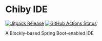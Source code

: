 

# Chiby IDE
[![Jitpack Release](https://jitpack.io/v/chibyhq/playar.svg)](https://jitpack.io/#chibyhq/playar) 
[![GitHub Actions Status](https://github.com/chibyhq/chiby-ide/workflows/Java%20CI/badge.svg)](https://github.com/chibyhq/chiby-ide/actions)

A Blockly-based Spring Boot-enabled IDE
